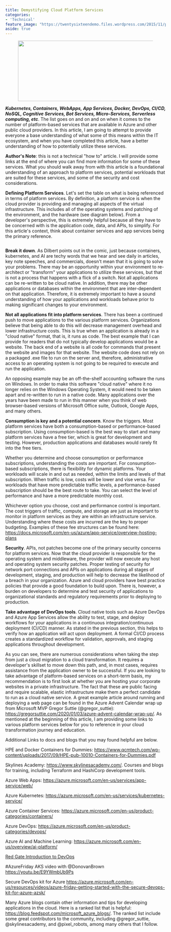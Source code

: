 ```yaml
---
title: Demystifying Cloud Platform Services
categories:
- 'Technical'
feature_image: "https://twentysixteendemo.files.wordpress.com/2015/11/post.png"
aside: true
---
```




<div class="wp-block-image"><figure class="aligncenter size-large is-resized"><img src="https://captainhyperscaler.files.wordpress.com/2020/01/img_0852.jpg?w=462" alt="" class="wp-image-233" width="579" height="190"/></figure></div>


<strong><em>Kubernetes, Containers, WebApps, App Services, Docker, DevOps, CI/CD, NoSQL, Cognitive Services, Bot Services, Micro-Services, Serverless computing, etc</em></strong>.  The list goes on and on and on when it comes to the number of platform-based services that are available in Azure and other public cloud providers.  In this article, I am going to attempt to provide everyone a base understanding of what some of this means within the IT ecosystem, and when you have completed this article, have a better understanding of how to potentially utilize these services.  

<strong>Author's Note</strong>:  this is not a technical "how to" article.  I will provide some links at the end of where you can find more information for some of these services. What you should walk away from with this article is a foundational understanding of an approach to platform services, potential workloads that are suited for these services, and some of the security and cost considerations.

<strong>Defining Platform Services</strong>.  Let's set the table on what is being referenced in terms of platform services.  By definition, a platform service is when the cloud provider is providing and managing all aspects of the virtual infrastructure.  This includes all of the operating systems and patching of the environment, and the hardware (see diagram below).  From a developer's perspective, this is extremely helpful because all they have to be concerned with is the application code, data, and APIs, to simplify.  For this article's context, think about container services and app services being the primary reference.

<div class="wp-block-image"><figure class="aligncenter size-large"><img src="https://captainhyperscaler.files.wordpress.com/2020/01/xaas.png?w=553" alt="" class="wp-image-242"/></figure></div>


<strong>Break it down</strong>.  As Dilbert points out in the comic, just because containers, kubernetes, and AI are techy words that we hear and see daily in articles, key note speeches, and commercials, doesn't mean that it is going to solve your problems.  There may be an opportunity within your environment to re-architect or "transform" your applications to utilize these services, but that is not a process that happens with a flick of a switch.  Not all applications can be re-written to be cloud native.  In addition, there may be other applications or databases within the environment that are inter-dependent on that application.  Therefore, it is extremely important to have a sound understanding of how your applications and workloads behave prior to making significant changes to your environment.

<strong>Not all applications fit into platform services</strong>.  There has been a continued push to move applications to the various platform services.  Organizations believe that being able to do this will decrease management overhead and lower infrastructure costs.  This is true when an application is already in a "cloud native" format, that is, it runs as code.  The best example that I can provide for readers that do not typically develop applications would be a website.  The back end of a website is all code for commands that present the website and images for that website.  The website code does not rely on a packaged .exe file to run on the server and, therefore, administrative access to an operating system is not going to be required to execute and run the application.  


An opposing example may be an off-the-shelf accounting software the runs on Windows.  In order to make this software "cloud native" where it no longer relies on the Windows Operating System, it would need to be taken apart and re-written to run in a native code.  Many applications over the years have been made to run in this manner when you think of web browser-based versions of Microsoft Office suite, Outlook, Google Apps, and many others.

<strong>Consumption is key and a potential concern</strong>. Know the triggers. Most platform services have both a consumption-based or performance-based subscription. Using consumption-based is the best way to start and many platform services have a free tier, which is great for development and testing. However, production applications and databases would rarely fit into the free tiers. 

Whether you determine and choose consumption or performance subscriptions, understanding the costs are important. For consumption-based subscriptions, there is flexibility for dynamic platforms. Your workloads will scale in and out as needed, within the limits and levels of that subscription. When traffic is low, costs will be lower and vise versa. For workloads that have more predictable traffic levels, a performance-based subscription should be the best route to take. You can select the level of performance and have a more predictable monthly cost. 

Whichever option you choose, cost and performance control is important. The cost triggers of traffic, compute, and storage are just as important to monitor in platform services as they are within an infrastructure service. Understanding where these costs are incurred are the key to proper budgeting. Examples of these fee structures can be found here: <a rel="noreferrer noopener" aria-label="https://docs.microsoft.com/en-us/azure/app-service/overview-hosting-plans (opens in a new tab)" href="https://docs.microsoft.com/en-us/azure/app-service/overview-hosting-plans" target="_blank">https://docs.microsoft.com/en-us/azure/app-service/overview-hosting-plans</a>

<strong>Security</strong>. APIs, not patches become one of the primary security concerns for platform services. Now that the cloud provider is responsible for the operating system and middleware, the provider will now execute any host and operating system security patches. Proper testing of security for network port connections and APIs on applications during all stages of development, staging, and production will help to decrease the likelihood of a breach in your organization.  Azure and cloud providers have best practice policies that provide a good foundation to build upon. There is, however, a burden on developers to determine and test security of applications to organizational standards and regulatory requirements prior to deploying to production. 

<strong>Take advantage of DevOps tools</strong>. Cloud native tools such as Azure DevOps and Azure App Services allow the ability to test, stage, and deploy workflows for your applications in a continuous integration/continuous deployment (CI/CD) manner. As stated in the previous section, this helps to verify how an application will act upon deployment. A formal CI/CD process creates a standardized workflow for validation, approvals, and staging applications throughout development.

As you can see, there are numerous considerations when taking the step from just a cloud migration to a cloud transformation.  It requires a developer's skillset to move down this path, and, in most cases, requires assistance from the application owner to be successful.  If you are looking to take advantage of platform-based services on a short-term basis, my recommendation is to first look at whether you are hosting your corporate websites in a private infrastructure.  The fact that these are public facing and require scalable, elastic infrastructure make them a perfect candidate to run as a cloud native service.  A great example article around running and deploying a web page can be found in the Azure Advent Calendar wrap up from Microsoft MVP Gregor Suttie (@gregor_suttie): <a rel="noreferrer noopener" aria-label=" (opens in a new tab)" href="https://gregorsuttie.com/2020/01/03/azure-advent-calendar-wrap-up/" target="_blank">https://gregorsuttie.com/2020/01/03/azure-advent-calendar-wrap-up/</a>.  As mentioned at the beginning of this article, I am providing some links to various platform services below for you to reference in your cloud transformation journey and education.

Additional Links to docs and blogs that you may found helpful are below. 

HPE and Docker Containers for Dummies: <a rel="noreferrer noopener" aria-label=" (opens in a new tab)" href="https://www.qcmtech.com/wp-content/uploads/2017/09/HPE-pub-10010-Containers-for-Dummies.pdf" target="_blank">https://www.qcmtech.com/wp-content/uploads/2017/09/HPE-pub-10010-Containers-for-Dummies.pdf</a>

Skylines Academy: <a rel="noreferrer noopener" aria-label=" (opens in a new tab)" href="https://www.skylinesacademy.com/" target="_blank">https://www.skylinesacademy.com/</a>.  Courses and blogs for training, including Terraform and HashiCorp development tools.

Azure Web Apps: <a rel="noreferrer noopener" aria-label=" (opens in a new tab)" href="https://azure.microsoft.com/en-us/services/app-service/web/" target="_blank">https://azure.microsoft.com/en-us/services/app-service/web/</a>

Azure Kubernetes: <a rel="noreferrer noopener" aria-label=" (opens in a new tab)" href="https://azure.microsoft.com/en-us/services/kubernetes-service/" target="_blank">https://azure.microsoft.com/en-us/services/kubernetes-service/</a>

Azure Container Services: <a rel="noreferrer noopener" aria-label=" (opens in a new tab)" href="https://azure.microsoft.com/en-us/product-categories/containers/" target="_blank">https://azure.microsoft.com/en-us/product-categories/containers/</a>

Azure DevOps: <a rel="noreferrer noopener" aria-label=" (opens in a new tab)" href="https://azure.microsoft.com/en-us/product-categories/devops/" target="_blank">https://azure.microsoft.com/en-us/product-categories/devops/</a>

Azure AI and Machine Learning: <a rel="noreferrer noopener" aria-label=" (opens in a new tab)" href="https://azure.microsoft.com/en-us/overview/ai-platform/" target="_blank">https://azure.microsoft.com/en-us/overview/ai-platform/</a>

<a rel="noreferrer noopener" aria-label="Red Gate Introduction to DevOps (opens in a new tab)" href="https://www.red-gate.com/simple-talk/sysadmin/devops/introduction-to-devops-the-evolving-world-of-application-delivery/amp/" target="_blank">Red Gate Introduction to DevOps</a>

#AzureFriday AKS video with @DonovanBrown <a rel="noreferrer noopener" aria-label="https://youtu.be/E9YWmbUb9Ps (opens in a new tab)" href="https://youtu.be/E9YWmbUb9Ps" target="_blank">https://youtu.be/E9YWmbUb9Ps</a>

Secure DevOps kit for Azure <a href="https://azure.microsoft.com/en-us/resources/videos/azure-friday-getting-started-with-the-secure-devops-kit-for-azure-azsk/" target="_blank" rel="noreferrer noopener" aria-label="https://azure.microsoft.com/en-us/resources/videos/azure-friday-getting-started-with-the-secure-devops-kit-for-azure-azsk/ (opens in a new tab)">https://azure.microsoft.com/en-us/resources/videos/azure-friday-getting-started-with-the-secure-devops-kit-for-azure-azsk/</a>

Many Azure blogs contain other information and tips for developing applications in the cloud. Here is a ranked list that is helpful: <a rel="noreferrer noopener" aria-label=" (opens in a new tab)" href="https://blog.feedspot.com/microsoft_azure_blogs/" target="_blank">https://blog.feedspot.com/microsoft_azure_blogs/</a>.  The ranked list include some great contributors to the community, including @gregor_suttie, @skylinesacademy, and @pixel_robots, among many others that I follow.